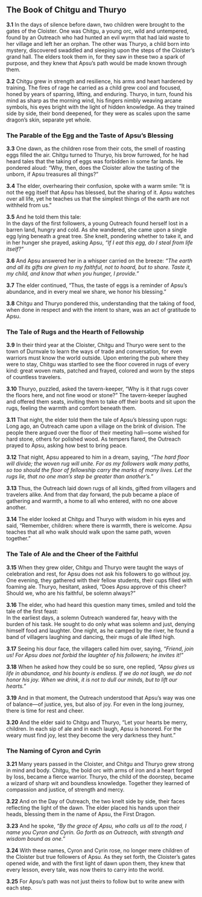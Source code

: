 ## The Book of Chitgu and Thuryo

**3.1** In the days of silence before dawn, two children were brought to the gates of the Cloister. One was Chitgu, a young orc, wild and untempered, found by an Outreach who had hunted an evil wyrm that had laid waste to her village and left her an orphan. The other was Thuryo, a child born into mystery, discovered swaddled and sleeping upon the steps of the Cloister’s grand hall. The elders took them in, for they saw in these two a spark of purpose, and they knew that Apsu’s path would be made known through them. 

**3.2** Chitgu grew in strength and resilience, his arms and heart hardened by training. The fires of rage he carried as a child grew cool and focused, honed by years of sparring, lifting, and enduring. Thuryo, in turn, found his mind as sharp as the morning wind, his fingers nimbly weaving arcane symbols, his eyes bright with the light of hidden knowledge. As they trained side by side, their bond deepened, for they were as scales upon the same dragon’s skin, separate yet whole.

### The Parable of the Egg and the Taste of Apsu’s Blessing

**3.3** One dawn, as the children rose from their cots, the smell of roasting eggs filled the air. Chitgu turned to Thuryo, his brow furrowed, for he had heard tales that the taking of eggs was forbidden in some far lands. He pondered aloud: “Why, then, does the Cloister allow the tasting of the unborn, if Apsu treasures all things?” 

**3.4** The elder, overhearing their confusion, spoke with a warm smile: “It is not the egg itself that Apsu has blessed, but the sharing of it. Apsu watches over all life, yet he teaches us that the simplest things of the earth are not withheld from us.”  

**3.5** And he told them this tale:  
In the days of the first followers, a young Outreach found herself lost in a barren land, hungry and cold. As she wandered, she came upon a single egg lying beneath a great tree. She knelt, pondering whether to take it, and in her hunger she prayed, asking Apsu, *“If I eat this egg, do I steal from life itself?”*  

**3.6** And Apsu answered her in a whisper carried on the breeze: *“The earth and all its gifts are given to my faithful, not to hoard, but to share. Taste it, my child, and know that when you hunger, I provide.”* 

**3.7** The elder continued, “Thus, the taste of eggs is a reminder of Apsu’s abundance, and in every meal we share, we honor his blessing.”  

**3.8** Chitgu and Thuryo pondered this, understanding that the taking of food, when done in respect and with the intent to share, was an act of gratitude to Apsu.

### The Tale of Rugs and the Hearth of Fellowship

**3.9** In their third year at the Cloister, Chitgu and Thuryo were sent to the town of Durnvale to learn the ways of trade and conversation, for even warriors must know the world outside. Upon entering the pub where they were to stay, Chitgu was startled to see the floor covered in rugs of every kind: great woven mats, patched and frayed, colored and worn by the steps of countless travelers.  

**3.10** Thuryo, puzzled, asked the tavern-keeper, “Why is it that rugs cover the floors here, and not fine wood or stone?” The tavern-keeper laughed and offered them seats, inviting them to take off their boots and sit upon the rugs, feeling the warmth and comfort beneath them. 

**3.11** That night, the elder told them the tale of Apsu’s blessing upon rugs:  
Long ago, an Outreach came upon a village on the brink of division. The people there argued over the floor of their meeting hall—some wished for hard stone, others for polished wood. As tempers flared, the Outreach prayed to Apsu, asking how best to bring peace.  

**3.12** That night, Apsu appeared to him in a dream, saying, *“The hard floor will divide; the woven rug will unite. For as my followers walk many paths, so too should the floor of fellowship carry the marks of many lives. Let the rugs lie, that no one man’s step be greater than another’s.”*  

**3.13** Thus, the Outreach laid down rugs of all kinds, gifted from villagers and travelers alike. And from that day forward, the pub became a place of gathering and warmth, a home to all who entered, with no one above another. 

**3.14** The elder looked at Chitgu and Thuryo with wisdom in his eyes and said, “Remember, children: where there is warmth, there is welcome. Apsu teaches that all who walk should walk upon the same path, woven together.”

### The Tale of Ale and the Cheer of the Faithful

**3.15** When they grew older, Chitgu and Thuryo were taught the ways of celebration and rest, for Apsu does not ask his followers to go without joy. One evening, they gathered with their fellow students, their cups filled with foaming ale. Thuryo, hesitant, asked, “Does Apsu approve of this cheer? Should we, who are his faithful, be solemn always?”  

**3.16** The elder, who had heard this question many times, smiled and told the tale of the first feast:  
In the earliest days, a solemn Outreach wandered far, heavy with the burden of his task. He sought to do only what was solemn and just, denying himself food and laughter. One night, as he camped by the river, he found a band of villagers laughing and dancing, their mugs of ale lifted high.  

**3.17** Seeing his dour face, the villagers called him over, saying, *“Friend, join us! For Apsu does not forbid the laughter of his followers; he invites it!”*  

**3.18** When he asked how they could be so sure, one replied, *“Apsu gives us life in abundance, and his bounty is endless. If we do not laugh, we do not honor his joy. When we drink, it is not to dull our minds, but to lift our hearts.”*  

**3.19** And in that moment, the Outreach understood that Apsu’s way was one of balance—of justice, yes, but also of joy. For even in the long journey, there is time for rest and cheer.  

**3.20** And the elder said to Chitgu and Thuryo, “Let your hearts be merry, children. In each sip of ale and in each laugh, Apsu is honored. For the weary must find joy, lest they become the very darkness they hunt.”

### The Naming of Cyron and Cyrin

**3.21** Many years passed in the Cloister, and Chitgu and Thuryo grew strong in mind and body. Chitgu, the bold orc with arms of iron and a heart forged by loss, became a fierce warrior. Thuryo, the child of the doorstep, became a wizard of sharp wit and boundless knowledge. Together they learned of compassion and justice, of strength and mercy.

**3.22** And on the Day of Outreach, the two knelt side by side, their faces reflecting the light of the dawn. The elder placed his hands upon their heads, blessing them in the name of Apsu, the First Dragon.  

**3.23** And he spoke, *“By the grace of Apsu, who calls us all to the road, I name you Cyron and Cyrin. Go forth as an Outreach, with strength and wisdom bound as one.”*  

**3.24** With these names, Cyron and Cyrin rose, no longer mere children of the Cloister but true followers of Apsu. As they set forth, the Cloister’s gates opened wide, and with the first light of dawn upon them, they knew that every lesson, every tale, was now theirs to carry into the world.

**3.25** For Apsu’s path was not just theirs to follow but to write anew with each step.